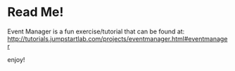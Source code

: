 # Read Me!
Event Manager is a fun exercise/tutorial that can be found at:
http://tutorials.jumpstartlab.com/projects/eventmanager.html#eventmanager

enjoy!
